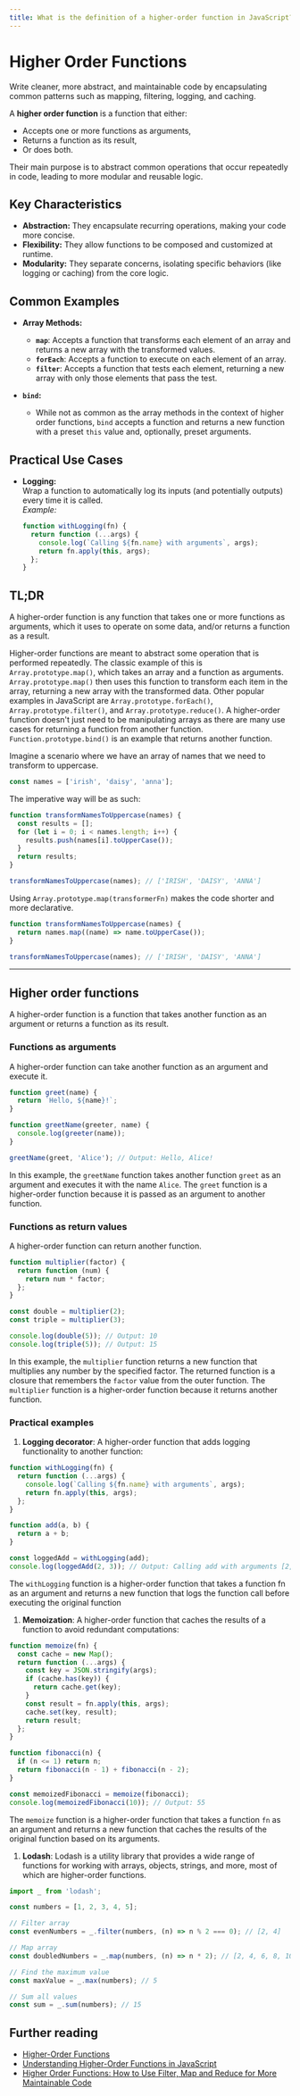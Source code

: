 ```yaml
---
title: What is the definition of a higher-order function in JavaScript?
---
```


# Higher Order Functions

Write cleaner, more abstract, and maintainable code by encapsulating common patterns such as mapping, filtering, logging, and caching.

A **higher order function** is a function that either:

- Accepts one or more functions as arguments,
- Returns a function as its result,
- Or does both.

Their main purpose is to abstract common operations that occur repeatedly in code, leading to more modular and reusable logic.

## Key Characteristics

- **Abstraction:** They encapsulate recurring operations, making your code more concise.
- **Flexibility:** They allow functions to be composed and customized at runtime.
- **Modularity:** They separate concerns, isolating specific behaviors (like logging or caching) from the core logic.

## Common Examples

- **Array Methods:**
  - **`map`**: Accepts a function that transforms each element of an array and returns a new array with the transformed values.
  - **`forEach`**: Accepts a function to execute on each element of an array.
  - **`filter`**: Accepts a function that tests each element, returning a new array with only those elements that pass the test.

- **`bind`:**
  - While not as common as the array methods in the context of higher order functions, `bind` accepts a function and returns a new function with a preset `this` value and, optionally, preset arguments.

## Practical Use Cases

- **Logging:**  
  Wrap a function to automatically log its inputs (and potentially outputs) every time it is called.  
  *Example:*  
  ```js
  function withLogging(fn) {
    return function (...args) {
      console.log(`Calling ${fn.name} with arguments`, args);
      return fn.apply(this, args);
    };
  }

## TL;DR

A higher-order function is any function that takes one or more functions as arguments, which it uses to operate on some data, and/or returns a function as a result.

Higher-order functions are meant to abstract some operation that is performed repeatedly. The classic example of this is `Array.prototype.map()`, which takes an array and a function as arguments. `Array.prototype.map()` then uses this function to transform each item in the array, returning a new array with the transformed data. Other popular examples in JavaScript are `Array.prototype.forEach()`, `Array.prototype.filter()`, and `Array.prototype.reduce()`. A higher-order function doesn't just need to be manipulating arrays as there are many use cases for returning a function from another function. `Function.prototype.bind()` is an example that returns another function.

Imagine a scenario where we have an array of names that we need to transform to uppercase.

```js
const names = ['irish', 'daisy', 'anna'];
```

The imperative way will be as such:

```js
function transformNamesToUppercase(names) {
  const results = [];
  for (let i = 0; i < names.length; i++) {
    results.push(names[i].toUpperCase());
  }
  return results;
}

transformNamesToUppercase(names); // ['IRISH', 'DAISY', 'ANNA']
```

Using `Array.prototype.map(transformerFn)` makes the code shorter and more declarative.

```js
function transformNamesToUppercase(names) {
  return names.map((name) => name.toUpperCase());
}

transformNamesToUppercase(names); // ['IRISH', 'DAISY', 'ANNA']
```

---

## Higher order functions

A higher-order function is a function that takes another function as an argument or returns a function as its result.

### Functions as arguments

A higher-order function can take another function as an argument and execute it.

```js
function greet(name) {
  return `Hello, ${name}!`;
}

function greetName(greeter, name) {
  console.log(greeter(name));
}

greetName(greet, 'Alice'); // Output: Hello, Alice!
```

In this example, the `greetName` function takes another function `greet` as an argument and executes it with the name `Alice`. The `greet` function is a higher-order function because it is passed as an argument to another function.

### Functions as return values

A higher-order function can return another function.

```js
function multiplier(factor) {
  return function (num) {
    return num * factor;
  };
}

const double = multiplier(2);
const triple = multiplier(3);

console.log(double(5)); // Output: 10
console.log(triple(5)); // Output: 15
```

In this example, the `multiplier` function returns a new function that multiplies any number by the specified factor. The returned function is a closure that remembers the `factor` value from the outer function. The `multiplier` function is a higher-order function because it returns another function.

### Practical examples

1. **Logging decorator**: A higher-order function that adds logging functionality to another function:

```js
function withLogging(fn) {
  return function (...args) {
    console.log(`Calling ${fn.name} with arguments`, args);
    return fn.apply(this, args);
  };
}

function add(a, b) {
  return a + b;
}

const loggedAdd = withLogging(add);
console.log(loggedAdd(2, 3)); // Output: Calling add with arguments [2, 3] 5
```

The `withLogging` function is a higher-order function that takes a function fn as an argument and returns a new function that logs the function call before executing the original function

1. **Memoization**: A higher-order function that caches the results of a function to avoid redundant computations:

```js
function memoize(fn) {
  const cache = new Map();
  return function (...args) {
    const key = JSON.stringify(args);
    if (cache.has(key)) {
      return cache.get(key);
    }
    const result = fn.apply(this, args);
    cache.set(key, result);
    return result;
  };
}

function fibonacci(n) {
  if (n <= 1) return n;
  return fibonacci(n - 1) + fibonacci(n - 2);
}

const memoizedFibonacci = memoize(fibonacci);
console.log(memoizedFibonacci(10)); // Output: 55
```

The `memoize` function is a higher-order function that takes a function `fn` as an argument and returns a new function that caches the results of the original function based on its arguments.

1. **Lodash**: Lodash is a utility library that provides a wide range of functions for working with arrays, objects, strings, and more, most of which are higher-order functions.

```js
import _ from 'lodash';

const numbers = [1, 2, 3, 4, 5];

// Filter array
const evenNumbers = _.filter(numbers, (n) => n % 2 === 0); // [2, 4]

// Map array
const doubledNumbers = _.map(numbers, (n) => n * 2); // [2, 4, 6, 8, 10]

// Find the maximum value
const maxValue = _.max(numbers); // 5

// Sum all values
const sum = _.sum(numbers); // 15
```

## Further reading

- [Higher-Order Functions](https://eloquentjavascript.net/05_higher_order.html)
- [Understanding Higher-Order Functions in JavaScript](https://blog.bitsrc.io/understanding-higher-order-functions-in-javascript-75461803bad)
- [Higher Order Functions: How to Use Filter, Map and Reduce for More Maintainable Code](https://www.freecodecamp.org/news/higher-order-functions-in-javascript-d9101f9cf528/)